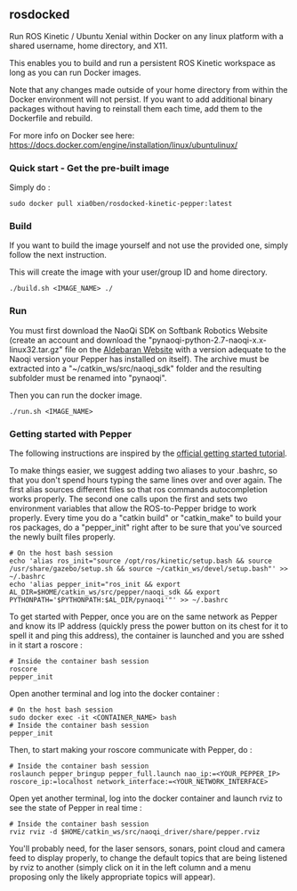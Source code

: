 ## rosdocked

Run ROS Kinetic / Ubuntu Xenial within Docker on any linux platform with a shared username, home directory, and X11.

This enables you to build and run a persistent ROS Kinetic workspace as long as you can run Docker images.

Note that any changes made outside of your home directory from within the Docker environment will not persist. If you want to add additional binary packages without having to reinstall them each time, add them to the Dockerfile and rebuild.

For more info on Docker see here: https://docs.docker.com/engine/installation/linux/ubuntulinux/

### Quick start - Get the pre-built image

Simply do :
```
sudo docker pull xia0ben/rosdocked-kinetic-pepper:latest
```

### Build

If you want to build the image yourself and not use the provided one, simply follow the next instruction.

This will create the image with your user/group ID and home directory.

```
./build.sh <IMAGE_NAME> ./
```

### Run

You must first download the NaoQi SDK on Softbank Robotics Website (create an account and download the "pynaoqi-python-2.7-naoqi-x.x-linux32.tar.gz" file on the [Aldebaran Website](https://community.aldebaran.com/en/resources/software) with a version adequate to the Naoqi version your Pepper has installed on itself). The archive must be extracted into a "~/catkin_ws/src/naoqi_sdk" folder and the resulting subfolder must be renamed into "pynaoqi".

Then you can run the docker image.

```
./run.sh <IMAGE_NAME>
```

### Getting started with Pepper

The following instructions are inspired by the [official getting started tutorial](http://wiki.ros.org/pepper/Tutorials).

To make things easier, we suggest adding two aliases to your .bashrc, so that you don't spend hours typing the same lines over and over again. The first alias sources different files so that ros commands autocompletion works properly. The second one calls upon the first and sets two environment variables that allow the ROS-to-Pepper bridge to work properly. Every time you do a "catkin build" or "catkin_make" to build your ros packages, do a "pepper_init" right after to be sure that you've sourced the newly built files properly.

```
# On the host bash session
echo 'alias ros_init="source /opt/ros/kinetic/setup.bash && source /usr/share/gazebo/setup.sh && source ~/catkin_ws/devel/setup.bash"' >> ~/.bashrc
echo 'alias pepper_init="ros_init && export AL_DIR=$HOME/catkin_ws/src/pepper/naoqi_sdk && export PYTHONPATH='$PYTHONPATH:$AL_DIR/pynaoqi'"' >> ~/.bashrc
```

To get started with Pepper, once you are on the same network as Pepper and know its IP address (quickly press the power button on its chest for it to spell it and ping this address), the container is launched and you are sshed in it start a roscore :

```
# Inside the container bash session
roscore
pepper_init
```

Open another terminal and log into the docker container :

```
# On the host bash session
sudo docker exec -it <CONTAINER_NAME> bash
# Inside the container bash session
pepper_init
```

Then, to start making your roscore communicate with Pepper, do :

```
# Inside the container bash session
roslaunch pepper_bringup pepper_full.launch nao_ip:=<YOUR_PEPPER_IP> roscore_ip:=localhost network_interface:=<YOUR_NETWORK_INTERFACE>
```

Open yet another terminal, log into the docker container and launch rviz to see the state of Pepper in real time :

```
# Inside the container bash session
rviz rviz -d $HOME/catkin_ws/src/naoqi_driver/share/pepper.rviz
```

You'll probably need, for the laser sensors, sonars, point cloud and camera feed to display properly, to change the default  topics that are being listened by rviz to another (simply click on it in the left column and a menu proposing only the likely appropriate topics will appear).
